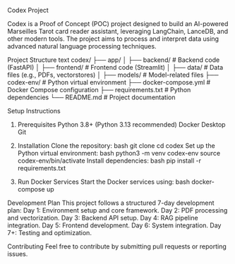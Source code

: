 Codex Project

Codex is a Proof of Concept (POC) project designed to build an AI-powered Marseilles Tarot card reader assistant,
 leveraging LangChain, LanceDB, and other modern tools. The project aims to process and interpret data using advanced natural language processing techniques.

Project Structure
text
codex/
├── app/
│   ├── backend/        # Backend code (FastAPI)
│   ├── frontend/       # Frontend code (Streamlit)
│   ├── data/           # Data files (e.g., PDFs, vectorstores)
│   ├── models/         # Model-related files
├── codex-env/          # Python virtual environment
├── docker-compose.yml  # Docker Compose configuration
├── requirements.txt    # Python dependencies
└── README.md           # Project documentation

Setup Instructions
1. Prerequisites
Python 3.8+ (Python 3.13 recommended)
Docker Desktop
Git

2. Installation
Clone the repository:
bash
git clone <repository-url>
cd codex
Set up the Python virtual environment:
bash
python3 -m venv codex-env
source codex-env/bin/activate
Install dependencies:
bash
pip install -r requirements.txt

3. Run Docker Services
Start the Docker services using:
bash
docker-compose up

Development Plan
This project follows a structured 7-day development plan:
Day 1: Environment setup and core framework.
Day 2: PDF processing and vectorization.
Day 3: Backend API setup.
Day 4: RAG pipeline integration.
Day 5: Frontend development.
Day 6: System integration.
Day 7+: Testing and optimization.

Contributing
Feel free to contribute by submitting pull requests or reporting issues.